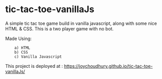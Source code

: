 # tic-tac-toe-vanillaJs
A simple tic tac toe game build in vanilla javascript, along with some nice HTML & CSS.
This is a two player game with no bot. 

Made Using:

        a) HTML
        b) CSS
        c) Vanilla Javascript


This project is deployed at : https://joychoudhury.github.io/tic-tac-toe-vanillaJs/
